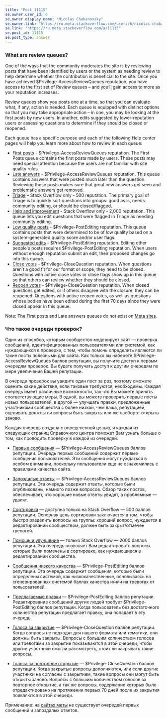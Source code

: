 ```yaml
---
title: "Post 11115"
se.owner.user_id: 6
se.owner.display_name: "Nicolas Chabanovsky"
se.owner.link: "https://ru.meta.stackoverflow.com/users/6/nicolas-chabanovsky"
se.link: "https://ru.meta.stackoverflow.com/a/11115"
se.post_id: 11115
se.post_type: answer
---
```

<h3>What are review queues?</h3>
<p>One of the ways that the community moderates the site is by reviewing posts that have been identified by users or the system as needing review to help determine whether the contribution is beneficial to the site. Once you have achieved $Privilege-AccessReviewQueues reputation, you have access to the first set of Review queues – and you’ll gain access to more as your reputation increases.</p>
<p>Review queues show you posts one at a time, so that you can evaluate what, if any, action is needed. Each queue is equipped with distinct options so that you may take appropriate action – in one, you may be looking at the first posts by new users. In another, edits suggested by lower-reputation users or assessing questions to determine if they should be closed or reopened.</p>
<p>Each queue has a specific purpose and each of the following Help center pages will help you learn more about how to review in each queue:</p>
<ul>
<li><a href="/help/review-first-posts">First posts</a> - $Privilege-AccessReviewQueues reputation. The First Posts queue contains the first posts made by users. These posts may need special attention because the users are not familiar with site quality rules.</li>
<li><a href="/help/review-late-answers">Late answers</a> - $Privilege-AccessReviewQueues reputation. This queue contains answers that were posted much later than the question. Reviewing these posts makes sure that great new answers get seen and problematic answers get removed.</li>
<li><a href="https://stackoverflow.com/help/review-triage">Triage</a> – Stack Overflow only - 500 reputation. The primary goal of Triage is to quickly sort questions into groups: good as is, needs community editing, or should be closed/flagged.</li>
<li><a href="https://stackoverflow.com/help/review-help-and-improvement">Help and improvement</a> - Stack Overflow only - 2,000 reputation. This queue lets you edit questions that were flagged in Triage as needing community editing.</li>
<li><a href="/help/review-low-quality">Low quality posts</a> - $Privilege-PostEditing reputation. This queue contains posts that were determined to be of low quality based on a system-generated quality score and/or user flags.</li>
<li><a href="/help/review-suggested-edits">Suggested edits</a> - $Privilege-PostEditing reputation. Editing other people's posts requires $Privilege-PostEditing reputation. When users without enough reputation submit an edit, their proposed changes go into this queue.</li>
<li><a href="/help/review-close">Close votes</a> - $Privilege-CloseQuestion reputation. When questions aren’t a good fit for our format or scope, they need to be closed. Questions with active close votes or close flags show up in this queue so that others can review whether they should be closed.</li>
<li><a href="/help/review-reopen">Reopen votes</a> - $Privilege-CloseQuestion reputation. When closed questions get edited, or if others disagree with the closure, they can be reopened. Questions with active reopen votes, as well as questions whose bodies have been edited during the first 70 days since they were closed appear in this queue.</li>
</ul>
<p>Note: The First posts and Late answers queues do not exist on <a href="/help/whats-meta">Meta sites</a>.</p>
<h3>Что такое очереди проверок?</h3>
<p>Один из способов, которым сообщество модерирует сайт — проверка сообщений, идентифицированных пользователями или системой, как нуждающихся в проверке, с тем, чтобы помочь определить  являются ли такие посты полезными для сайта. Как только вы наберете $Privilege-AccessReviewQueues баллов репутации, вы получите доступ к первым очередям проверок. Вы будете получать доступ к другим очередям по мере увеличения Вашей репутации.</p>
<p>В очереди проверок вы увидите один пост за раз, поэтому сможете оценить какие действия, если таковые требуются, необходимы. Каждая очередь имеет различные возможности, так что Вы можете принять соответствующие меры. В одной, вы можете проверять первые посты новых пользователей, в другой —  улучшать правки, предложенные участниками сообщества с более низкой, чем ваша, репутацией, оценивать должны ли вопросы быть закрыты или же наоборот открыты заново.</p>
<p> Каждая очередь создана с определенной целью, и каждая из следующих страниц Справочного центра поможет Вам узнать больше о том, как проводить проверку в каждой из очередей: </p>
<ul>
<li>
<p><a href="https://ru.stackoverflow.com/help/review-first-posts">Первые сообщения</a> — $Privilege-AccessReviewQueues баллов репутации. Очередь первых сообщений содержит первые сообщения пользователей. Эти сообщения могут нуждаться в особом внимании, поскольку пользователи еще не ознакомились с правилами качества сайта.</p>
</li>
<li>
<p><a href="https://ru.stackoverflow.com/help/review-late-answers">Запоздалые ответы</a> — $Privilege-AccessReviewQueues баллов репутации. Эта очередь содержит ответы, которые были опубликованы, намного позже вопросов. Обзор таких  постов, обеспечивает, что хорошие новые ответы увидят, а проблемные — удалят.</p>
</li>
<li>
<p><a href="https://stackoverflow.com/help/review-triage">Сортировка</a> — доступна только на Stack Overflow — 500 баллов репутации. Основная цель сортировки заключается в том, чтобы быстро разделить вопросы на группы: хороший вопрос, нуждается в редактировании сообществом, должен быть закрыт/отмечен тревогой.</p>
</li>
<li>
<p><a href="https://stackoverflow.com/help/review-help-and-improvement">Помощь и улучшение</a> — только Stack Overflow — 2000 баллов репутации. Эта очередь позволяет Вам редактировать вопросы, которые были помечены в сортировке, как нуждающиеся в редактировании сообщества.</p>
</li>
<li>
<p><a href="https://ru.stackoverflow.com/help/review-low-quality">Сообщения низкого качества</a> —  $Privilege-PostEditing баллов репутации. Эта очередь содержит сообщения, которые были определены системой, как низкокачественные, основываясь на сгенерированных системой баллах качества и/или на тревогах от пользователей.</p>
</li>
<li>
<p><a href="https://ru.stackoverflow.com/help/review-suggested-edits">Предлагаемые правки</a> — $Privilege-PostEditing баллов репутации. Редактирование сообщений других людей требует $Privilege-PostEditing баллов репутации. Когда пользователь без достаточного количества репутации предлагает правку, она попадает в эту очередь.</p>
</li>
<li>
<p><a href="https://ru.stackoverflow.com/help/review-close">Голоса за закрытие</a> —  $Privilege-CloseQuestion баллов репутации. Когда вопросы не подходят для нашего формата или тематики, они должны быть закрыты. Вопросы с большим количеством голосов или тревогами за закрытие показываются в этой очереди, чтобы другие участники смогли рассмотреть, стоит ли закрывать такие вопросы.</p>
</li>
<li>
<p><a href="https://ru.stackoverflow.com/help/review-reopen">Голоса за повторное открытие</a> —  $Privilege-CloseQuestion баллов репутации. Когда закрытые вопросы дополняются, или если другие участники не согласны с закрытием, такие вопросы они могут быть открыты заново. Вопросы с большим количеством голосов за повторное открытие, а так же вопросы, содержание которых было отредактировано на протяжении первых 70 дней после их закрытия появляются в этой очереди.</p>
</li>
</ul>
<p>Примечание: на <a href="https://ru.stackoverflow.com/help/whats-meta">сайтах меты</a> не существует очередей первых сообщений и запоздалых ответов.</p>

